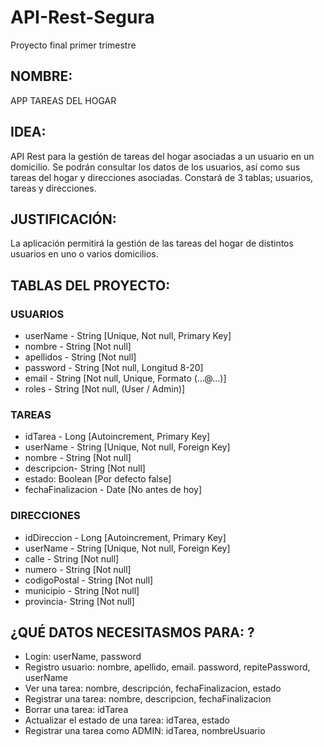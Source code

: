 # API-Rest-Segura
Proyecto final primer trimestre


## NOMBRE:
APP TAREAS DEL HOGAR


## IDEA:
API Rest para la gestión de tareas del hogar asociadas a un usuario en un domicilio. Se podrán consultar los datos de los usuarios, así como sus tareas del hogar y direcciones asociadas. Constará de 3 tablas; usuarios, tareas y direcciones.


## JUSTIFICACIÓN:
La aplicación permitirá la gestión de las tareas del hogar de distintos usuarios en uno o varios domicilios.


## TABLAS DEL PROYECTO:
### USUARIOS
- userName - String [Unique, Not null, Primary Key]
- nombre - String [Not null]
- apellidos - String [Not null]
- password - String [Not null, Longitud 8-20]
- email  - String [Not null, Unique, Formato (...@...)]
- roles - String [Not null, (User / Admin)]

### TAREAS
- idTarea  - Long [Autoincrement, Primary Key]
- userName - String [Unique, Not null, Foreign Key]
- nombre - String [Not null]
- descripcion- String [Not null]
- estado: Boolean [Por defecto false]
- fechaFinalizacion - Date [No antes de hoy]

### DIRECCIONES
- idDireccion  - Long [Autoincrement, Primary Key]
- userName - String [Unique, Not null, Foreign Key]
- calle - String [Not null]
- numero - String [Not null]
- codigoPostal - String [Not null]
- municipio -  String [Not null]
- provincia- String [Not null]


## ¿QUÉ DATOS NECESITASMOS PARA: ?
- Login: userName, password
- Registro usuario: nombre, apellido, email. password, repitePassword, userName
- Ver una tarea: nombre, descripción, fechaFinalizacion, estado
- Registrar una tarea: nombre, descripcion, fechaFinalizacion
- Borrar una tarea: idTarea
- Actualizar el estado de una tarea: idTarea, estado
- Registrar una tarea como ADMIN: idTarea, nombreUsuario
